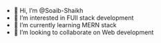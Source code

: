 - 👋 Hi, I’m @Soaib-Shaikh
- 👀 I’m interested in FUll stack development
- 🌱 I’m currently learning MERN stack
- 💞️ I’m looking to collaborate on Web development


<!---
Soaib-Shaikh/Soaib-Shaikh is a ✨ special ✨ repository because its `README.md` (this file) appears on your GitHub profile.
You can click the Preview link to take a look at your changes.
--->
